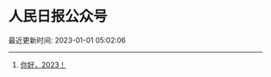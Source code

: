 # 人民日报公众号

最近更新时间: 2023-01-01 05:02:06

--- 
1. [你好，2023！](https://mp.weixin.qq.com/s/zmDu6n53EaqVPpy1bTHVhA) 
